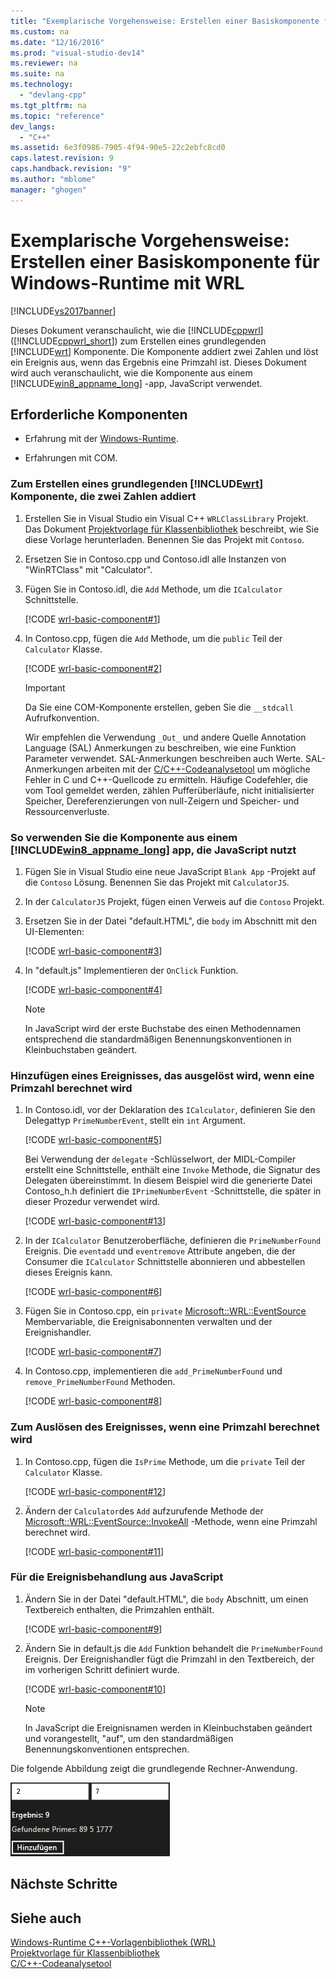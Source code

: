 ```yaml
---
title: "Exemplarische Vorgehensweise: Erstellen einer Basiskomponente f&#252;r Windows-Runtime mit WRL"
ms.custom: na
ms.date: "12/16/2016"
ms.prod: "visual-studio-dev14"
ms.reviewer: na
ms.suite: na
ms.technology: 
  - "devlang-cpp"
ms.tgt_pltfrm: na
ms.topic: "reference"
dev_langs: 
  - "C++"
ms.assetid: 6e3f0986-7905-4f94-90e5-22c2ebfc8cd0
caps.latest.revision: 9
caps.handback.revision: "9"
ms.author: "mblome"
manager: "ghogen"
---
```

# Exemplarische Vorgehensweise: Erstellen einer Basiskomponente f&#252;r Windows-Runtime mit WRL
[!INCLUDE[vs2017banner](../assembler/inline/includes/vs2017banner.md)]

Dieses Dokument veranschaulicht, wie die [!INCLUDE[cppwrl](../windows/includes/cppwrl_md.md)] ([!INCLUDE[cppwrl_short](../windows/includes/cppwrl_short_md.md)]) zum Erstellen eines grundlegenden [!INCLUDE[wrt](../atl/reference/includes/wrt_md.md)] Komponente. Die Komponente addiert zwei Zahlen und löst ein Ereignis aus, wenn das Ergebnis eine Primzahl ist. Dieses Dokument wird auch veranschaulicht, wie die Komponente aus einem [!INCLUDE[win8_appname_long](../build/includes/win8_appname_long_md.md)] -app, JavaScript verwendet.  
  
## <a name="prerequisites"></a>Erforderliche Komponenten  
  
-   Erfahrung mit der [Windows-Runtime](http://msdn.microsoft.com/library/windows/apps/br211377.aspx).  
  
-   Erfahrungen mit COM.  
  
### <a name="to-create-a-basic-includewrttokenwrtmdmd-component-that-adds-two-numbers"></a>Zum Erstellen eines grundlegenden [!INCLUDE[wrt](../atl/reference/includes/wrt_md.md)] Komponente, die zwei Zahlen addiert  
  
1.  Erstellen Sie in Visual Studio ein Visual C++ `WRLClassLibrary` Projekt. Das Dokument [Projektvorlage für Klassenbibliothek](../windows/wrl-class-library-project-template.md) beschreibt, wie Sie diese Vorlage herunterladen. Benennen Sie das Projekt mit `Contoso`.  
  
2.  Ersetzen Sie in Contoso.cpp und Contoso.idl alle Instanzen von "WinRTClass" mit "Calculator".  
  
3.  Fügen Sie in Contoso.idl, die `Add` Methode, um die `ICalculator` Schnittstelle.  
  
     [!CODE [wrl-basic-component#1](../CodeSnippet/VS_Snippets_Misc/wrl-basic-component#1)]  
  
4.  In Contoso.cpp, fügen die `Add` Methode, um die `public` Teil der `Calculator` Klasse.  
  
     [!CODE [wrl-basic-component#2](../CodeSnippet/VS_Snippets_Misc/wrl-basic-component#2)]  
  
    > [!IMPORTANT]
    >  Da Sie eine COM-Komponente erstellen, geben Sie die `__stdcall` Aufrufkonvention.  
  
     Wir empfehlen die Verwendung `_Out_` und andere Quelle Annotation Language (SAL) Anmerkungen zu beschreiben, wie eine Funktion Parameter verwendet. SAL-Anmerkungen beschreiben auch Werte. SAL-Anmerkungen arbeiten mit der [C/C++-Codeanalysetool](../Topic/Code%20Analysis%20for%20C-C++%20Overview.md) um mögliche Fehler in C und C++-Quellcode zu ermitteln. Häufige Codefehler, die vom Tool gemeldet werden, zählen Pufferüberläufe, nicht initialisierter Speicher, Dereferenzierungen von null-Zeigern und Speicher- und Ressourcenverluste.  
  
### <a name="to-use-the-component-from-a-includewin8appnamelongtokenwin8appnamelongmdmd-app-that-uses-javascript"></a>So verwenden Sie die Komponente aus einem [!INCLUDE[win8_appname_long](../build/includes/win8_appname_long_md.md)] app, die JavaScript nutzt  
  
1.  Fügen Sie in Visual Studio eine neue JavaScript `Blank App` -Projekt auf die `Contoso` Lösung. Benennen Sie das Projekt mit `CalculatorJS`.  
  
2.  In der `CalculatorJS` Projekt, fügen einen Verweis auf die `Contoso` Projekt.  
  
3.  Ersetzen Sie in der Datei "default.HTML", die `body` im Abschnitt mit den UI-Elementen:  
  
     [!CODE [wrl-basic-component#3](../CodeSnippet/VS_Snippets_Misc/wrl-basic-component#3)]  
  
4.  In "default.js" Implementieren der `OnClick` Funktion.  
  
     [!CODE [wrl-basic-component#4](../CodeSnippet/VS_Snippets_Misc/wrl-basic-component#4)]  
  
    > [!NOTE]
    >  In JavaScript wird der erste Buchstabe des einen Methodennamen entsprechend die standardmäßigen Benennungskonventionen in Kleinbuchstaben geändert.  
  
### <a name="to-add-an-event-that-fires-when-a-prime-number-is-calculated"></a>Hinzufügen eines Ereignisses, das ausgelöst wird, wenn eine Primzahl berechnet wird  
  
1.  In Contoso.idl, vor der Deklaration des `ICalculator`, definieren Sie den Delegattyp `PrimeNumberEvent`, stellt ein `int` Argument.  
  
     [!CODE [wrl-basic-component#5](../CodeSnippet/VS_Snippets_Misc/wrl-basic-component#5)]  
  
     Bei Verwendung der `delegate` -Schlüsselwort, der MIDL-Compiler erstellt eine Schnittstelle, enthält eine `Invoke` Methode, die Signatur des Delegaten übereinstimmt. In diesem Beispiel wird die generierte Datei Contoso_h.h definiert die `IPrimeNumberEvent` -Schnittstelle, die später in dieser Prozedur verwendet wird.  
  
     [!CODE [wrl-basic-component#13](../CodeSnippet/VS_Snippets_Misc/wrl-basic-component#13)]  
  
2.  In der `ICalculator` Benutzeroberfläche, definieren die `PrimeNumberFound` Ereignis. Die `eventadd` und `eventremove` Attribute angeben, die der Consumer die `ICalculator` Schnittstelle abonnieren und abbestellen dieses Ereignis kann.  
  
     [!CODE [wrl-basic-component#6](../CodeSnippet/VS_Snippets_Misc/wrl-basic-component#6)]  
  
3.  Fügen Sie in Contoso.cpp, ein `private` [Microsoft::WRL::EventSource](../windows/eventsource-class.md) Membervariable, die Ereignisabonnenten verwalten und der Ereignishandler.  
  
     [!CODE [wrl-basic-component#7](../CodeSnippet/VS_Snippets_Misc/wrl-basic-component#7)]  
  
4.  In Contoso.cpp, implementieren die `add_PrimeNumberFound` und `remove_PrimeNumberFound` Methoden.  
  
     [!CODE [wrl-basic-component#8](../CodeSnippet/VS_Snippets_Misc/wrl-basic-component#8)]  
  
### <a name="to-raise-the-event-when-a-prime-number-is-calculated"></a>Zum Auslösen des Ereignisses, wenn eine Primzahl berechnet wird  
  
1.  In Contoso.cpp, fügen die `IsPrime` Methode, um die `private` Teil der `Calculator` Klasse.  
  
     [!CODE [wrl-basic-component#12](../CodeSnippet/VS_Snippets_Misc/wrl-basic-component#12)]  
  
2.  Ändern der `Calculator`des `Add` aufzurufende Methode der [Microsoft::WRL::EventSource::InvokeAll](../windows/eventsource-invokeall-method.md) -Methode, wenn eine Primzahl berechnet wird.  
  
     [!CODE [wrl-basic-component#11](../CodeSnippet/VS_Snippets_Misc/wrl-basic-component#11)]  
  
### <a name="to-handle-the-event-from-javascript"></a>Für die Ereignisbehandlung aus JavaScript  
  
1.  Ändern Sie in der Datei "default.HTML", die `body` Abschnitt, um einen Textbereich enthalten, die Primzahlen enthält.  
  
     [!CODE [wrl-basic-component#9](../CodeSnippet/VS_Snippets_Misc/wrl-basic-component#9)]  
  
2.  Ändern Sie in default.js die `Add` Funktion behandelt die `PrimeNumberFound` Ereignis. Der Ereignishandler fügt die Primzahl in den Textbereich, der im vorherigen Schritt definiert wurde.  
  
     [!CODE [wrl-basic-component#10](../CodeSnippet/VS_Snippets_Misc/wrl-basic-component#10)]  
  
    > [!NOTE]
    >  In JavaScript die Ereignisnamen werden in Kleinbuchstaben geändert und vorangestellt, "auf", um den standardmäßigen Benennungskonventionen entsprechen.  
  
 Die folgende Abbildung zeigt die grundlegende Rechner-Anwendung.  
  
 ![Verwendung von JavaScript durch die grundlegende Rechneranwendung](../windows/media/wrl_basic_component.png "WRL_Basic_Component")  
  
## <a name="next-steps"></a>Nächste Schritte  
  
## <a name="see-also"></a>Siehe auch  
 [Windows-Runtime C++-Vorlagenbibliothek (WRL)](../windows/windows-runtime-cpp-template-library-wrl.md)   
 [Projektvorlage für Klassenbibliothek](../windows/wrl-class-library-project-template.md)   
 [C/C++-Codeanalysetool](../Topic/Code%20Analysis%20for%20C-C++%20Overview.md)